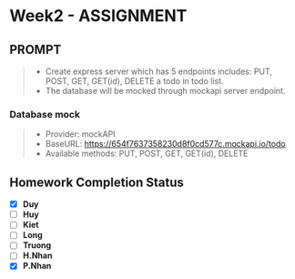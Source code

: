 # Week2 - ASSIGNMENT

## PROMPT
 > - Create express server which has 5 endpoints includes: PUT, POST, GET, GET(id), DELETE a todo in todo list.
 > - The database will be mocked through mockapi server endpoint.

### Database mock
 > - Provider: mockAPI
 > - BaseURL: https://654f7637358230d8f0cd577c.mockapi.io/todo
 > - Available methods: PUT, POST, GET, GET(id), DELETE

## Homework Completion Status

- [x] **Duy**
- [ ] **Huy**
- [ ] **Kiet**
- [ ] **Long**
- [ ] **Truong**
- [ ] **H.Nhan**
- [x] **P.Nhan**
